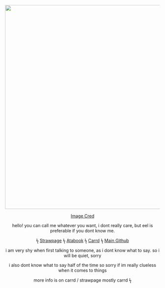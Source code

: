  <div align="center">
<img width="1200" height="664" alt="image" src="https://github.com/user-attachments/assets/e91632a0-4652-4a5a-a969-1cd1f66d09bc" />
  
[Image Cred](https://www.tumblr.com/lightlightghost)

   hello! you can call me whatever you want, i dont really care, but eel is preferable if you dont know me.

  ϟ [Strawpage](https://dumbasseel.straw.page)   ϟ [Atabook](https://dumbasseel.atabook.org)     ϟ  [Carrd](https://arches4men.carrd.co)    ϟ  [Main Github](https://github.com/arches4men)

i am very shy when first talking to someone, as i dont know what to say. so i will be quiet, sorry

i also dont know what to say half of the time so sorry if im really clueless when it comes to things

more info is on carrd / strawpage mostly carrd
ϟ
